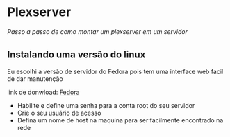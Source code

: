 # Plexserver
###### Passo a passo de como montar um plexserver em um servidor


## Instalando uma versão do linux
Eu escolhi a versão de servidor do Fedora pois tem uma interface web facil de dar manutenção

link de donwload: [Fedora](https://getfedora.org/pt_BR/server/download/)

 - Habilite e define uma senha para a conta root do seu servidor
 - Crie o seu usuário de acesso
 - Defina um nome de host na maquina para ser facilmente encontrado na rede